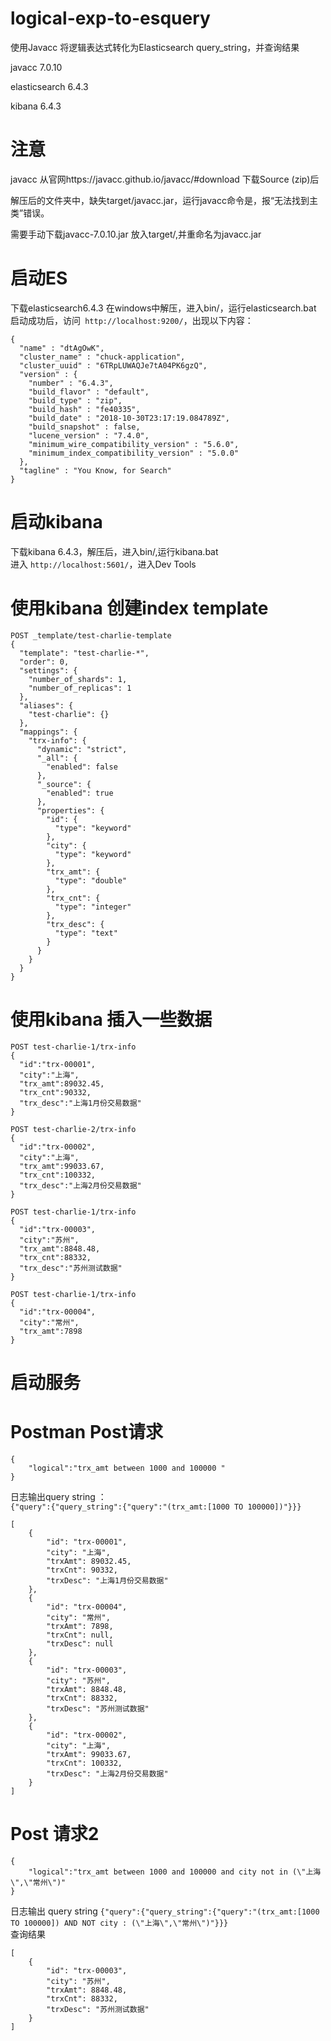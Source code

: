 # logical-exp-to-esquery
使用Javacc 将逻辑表达式转化为Elasticsearch query_string，并查询结果  

javacc 7.0.10  

elasticsearch 6.4.3  

kibana 6.4.3  


# 注意
javacc 从官网https://javacc.github.io/javacc/#download 下载Source (zip)后  

解压后的文件夹中，缺失target/javacc.jar，运行javacc命令是，报“无法找到主类”错误。  

需要手动下载javacc-7.0.10.jar 放入target/,并重命名为javacc.jar  

# 启动ES
下载elasticsearch6.4.3 在windows中解压，进入bin/，运行elasticsearch.bat  
启动成功后，访问``` http://localhost:9200/```，出现以下内容：  
```
{
  "name" : "dtAgOwK",
  "cluster_name" : "chuck-application",
  "cluster_uuid" : "6TRpLUWAQJe7tA04PK6gzQ",
  "version" : {
    "number" : "6.4.3",
    "build_flavor" : "default",
    "build_type" : "zip",
    "build_hash" : "fe40335",
    "build_date" : "2018-10-30T23:17:19.084789Z",
    "build_snapshot" : false,
    "lucene_version" : "7.4.0",
    "minimum_wire_compatibility_version" : "5.6.0",
    "minimum_index_compatibility_version" : "5.0.0"
  },
  "tagline" : "You Know, for Search"
}
```
# 启动kibana
下载kibana 6.4.3，解压后，进入bin/,运行kibana.bat  
进入 ```http://localhost:5601/```，进入Dev Tools  

# 使用kibana 创建index template
```
POST _template/test-charlie-template
{
  "template": "test-charlie-*",
  "order": 0,
  "settings": {
    "number_of_shards": 1,
    "number_of_replicas": 1
  },
  "aliases": {
    "test-charlie": {}
  },
  "mappings": {
    "trx-info": {
      "dynamic": "strict",
      "_all": {
        "enabled": false
      },
      "_source": {
        "enabled": true
      },
      "properties": {
        "id": {
          "type": "keyword"
        },
        "city": {
          "type": "keyword"
        },
        "trx_amt": {
          "type": "double"
        },
        "trx_cnt": {
          "type": "integer"
        },
        "trx_desc": {
          "type": "text"
        }
      }
    }
  }
}
```
# 使用kibana 插入一些数据
```
POST test-charlie-1/trx-info
{
  "id":"trx-00001",
  "city":"上海",
  "trx_amt":89032.45,
  "trx_cnt":90332,
  "trx_desc":"上海1月份交易数据"
}

POST test-charlie-2/trx-info
{
  "id":"trx-00002",
  "city":"上海",
  "trx_amt":99033.67,
  "trx_cnt":100332,
  "trx_desc":"上海2月份交易数据"
}

POST test-charlie-1/trx-info
{
  "id":"trx-00003",
  "city":"苏州",
  "trx_amt":8848.48,
  "trx_cnt":88332,
  "trx_desc":"苏州测试数据"
}

POST test-charlie-1/trx-info
{
  "id":"trx-00004",
  "city":"常州",
  "trx_amt":7898
}
```
# 启动服务
# Postman Post请求
```
{
	"logical":"trx_amt between 1000 and 100000 "
}
```
日志输出query string ：  
```{"query":{"query_string":{"query":"(trx_amt:[1000 TO 100000])"}}}```
```
[
    {
        "id": "trx-00001",
        "city": "上海",
        "trxAmt": 89032.45,
        "trxCnt": 90332,
        "trxDesc": "上海1月份交易数据"
    },
    {
        "id": "trx-00004",
        "city": "常州",
        "trxAmt": 7898,
        "trxCnt": null,
        "trxDesc": null
    },
    {
        "id": "trx-00003",
        "city": "苏州",
        "trxAmt": 8848.48,
        "trxCnt": 88332,
        "trxDesc": "苏州测试数据"
    },
    {
        "id": "trx-00002",
        "city": "上海",
        "trxAmt": 99033.67,
        "trxCnt": 100332,
        "trxDesc": "上海2月份交易数据"
    }
]
```

# Post 请求2
```
{
	"logical":"trx_amt between 1000 and 100000 and city not in (\"上海\",\"常州\")"
}
```
日志输出 query string ```{"query":{"query_string":{"query":"(trx_amt:[1000 TO 100000]) AND NOT city : (\"上海\",\"常州\")"}}}```  
查询结果  
```
[
    {
        "id": "trx-00003",
        "city": "苏州",
        "trxAmt": 8848.48,
        "trxCnt": 88332,
        "trxDesc": "苏州测试数据"
    }
]
```
